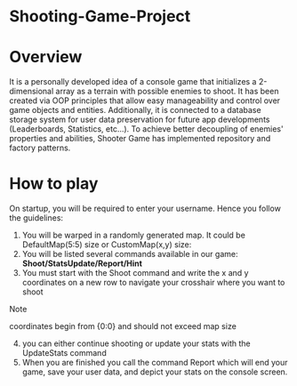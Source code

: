 # Shooting-Game-Project
# Overview
 It is a personally developed idea of a console game that initializes a 2-dimensional array as a terrain with possible enemies to shoot. It has been created via OOP principles that allow easy manageability and control over game objects and entities. Additionally, it is connected to a database storage system for user data preservation for future app developments (Leaderboards, Statistics, etc...). To achieve better decoupling of enemies' properties and abilities, Shooter Game has implemented repository and factory patterns.
# How to play
On startup, you will be required to enter your username. Hence you follow the guidelines:
1.  You will be warped in a randomly generated map. It could be DefaultMap(5:5) size or CustomMap(x,y) size:
2.  You will be listed several commands available in our game: **Shoot/StatsUpdate/Report/Hint**
3.  You must start with the Shoot command and write the x and y coordinates on a new row to navigate your crosshair where you want to shoot
>[!NOTE]
>coordinates begin from {0:0} and should not exceed map size
4.  you can either continue shooting or update your stats with the UpdateStats command
5.  When you are finished you call the command Report which will end your game, save your user data, and depict your stats on the console screen.
